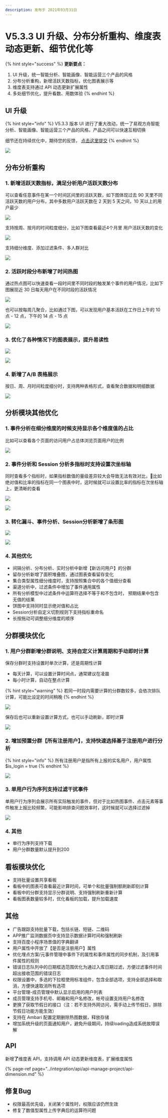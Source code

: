 ```yaml
---
description: 发布于 2021年03月31日
---
```


# V5.3.3 UI 升级、分布分析重构、维度表动态更新、细节优化等

{% hint style="success" %}
**更新要点：**

1. UI 升级，统一智能分析、智能画像、智能运营三个产品的风格
2. 分布分析重构，新增活跃天数指标，优化图表展示等
3. 维度表支持通过 API 动态更新扩展属性
4. 多处细节优化，提升看数、用数体验
{% endhint %}

## UI 升级 <a id="shu-ju-jie-ru-huan-jie-ti-xiao"></a>

{% hint style="info" %}
V5.3.3 版本 UI 进行了重大改动，统一了易观方舟智能分析、智能画像、智能运营三个产品的风格，产品之间可以快速互相切换

细节还在持续优化中，期待您的反馈， [点击这里提交](https://www.analysysdata.com/forum/index) 
{% endhint %}

![](../.gitbook/assets/image%20%28687%29.png)

## 分布分析重构

### 1. 新增活跃天数指标，满足分析用户活跃天数分布

可以查看任意事件在某一个时间区间里的活跃天数，如下图体现过去 90 天里不同活跃天数的用户分布，其中多数用户活跃天数在 2 天到 5 天之间，10 天以上的用户最少

![](../.gitbook/assets/image%20%28682%29.png)

支持按周、按月的时间粒度细分，比如下图查看最近4个月里 用户活跃天数的变化

![](../.gitbook/assets/image%20%28683%29.png)

支持细分维度、添加过滤条件、多人群对比

![](../.gitbook/assets/image%20%28677%29.png)

### 2. 活跃时段分布新增了时间热图

通过热点图可以快速查看一段时间里不同时段的触发某个事件的用户情况，比如下图展现近 30 日每天用户在不同时段的活跃情况

![](../.gitbook/assets/image%20%28688%29.png)

也可以按每周几聚合，比如通过下图，可以发现用户基本活跃在工作日上午的 10 点 - 12 点，下午的 14 点 - 15 点

![](../.gitbook/assets/image%20%28669%29.png)

### 3. 优化了各种情况下的图表展示，提升易读性

![](../.gitbook/assets/image%20%28674%29.png)

![](../.gitbook/assets/image%20%28675%29.png)

### 4. 新增了A/B 表格展示

按日、周、月时间粒度细分时，支持两种表格形式，查看聚合数据和明细数据

![](../.gitbook/assets/image%20%28684%29.png)

## 分析模块其他优化

### 1. 事件分析在细分维度的时候支持显示各个维度值的占比

比如可以查看各个页面的访问用户占总体浏览页面用户的比例

![](../.gitbook/assets/image%20%28667%29.png)

### 2. 事件分析和 Session 分析多指标时支持设置次坐标轴

同时查看多个指标时，如果指标数值的量级差异较大会导致无法有效对比，比如绝对值和比率的指标在同一个图表中时，这时候就可以设置比率的指标在次坐标轴上，更清晰的查看

![](../.gitbook/assets/image%20%28680%29.png)

![](../.gitbook/assets/image%20%28678%29.png)

### 3. 转化漏斗、事件分析、Session分析新增了条形图

![](../.gitbook/assets/image%20%28676%29.png)

![](../.gitbook/assets/image%20%28671%29.png)

### 4. 其他优化

* 间隔分析、分布分析、实时分析中新增【新访问用户】的分群
* 留存分析新增了面积堆叠图，通过图表查看留存变化
* 集合类型属性细分维度时，支持按照集合中的各个值细分查看
* 渠道分析中，过滤条件中增加了事件通用属性
* 所有分析模型中过滤条件中运算符选择不等于和不包含时， 预期结果中包含 无值的结果
* 饼图中支持同时显示绝对值和占比
* Session分析自定义切割规则下支持指标重命名
* 长按拖动可调整细分维度的顺序

## 分群模块优化

### 1. 用户分群新增分群说明、支持自定义计算周期和手动即时计算

保存分群时支持设置时单次计算，还是周期性计算

* 每天计算，可以设置计算时间点，通常建议在凌晨
* 每小时计算，自动在整点计算

{% hint style="warning" %}
若同一时段内需要计算的分群数较多，会依次排队计算，可能比设定的时间稍晚
{% endhint %}

![](../.gitbook/assets/image%20%28686%29.png)

保存后也可以重新设置计算方式，也可以手动刷新，即时计算

![](../.gitbook/assets/image%20%28673%29.png)

### 2. 增加预置分群【所有注册用户】，支持快速选择基于注册用户进行分析

{% hint style="info" %}
所有注册用户是指所有上报的实名用户，用户属性 $is\_login = true
{% endhint %}

![](../.gitbook/assets/image%20%28670%29.png)

### 3. 单用户行为序列支持过滤干扰事件

单用户行为序列会展示所有实际触发的事件，但对于比如热图事件、点击元素等事件触发上报比较频繁，可能影响排查问题效率时，这时候就可以选择过滤掉

![](../.gitbook/assets/image%20%28681%29.png)

### 4. 其他

* 单行为序列支持下载
* 用户分群数量默认提升到200

## 看板模块优化

* 支持批量设置共享看板
* 看板中的图表可查看最近计算时间，可单个和批量强制额刷新即刻计算
* 看板中的分群支持显示分群说明、支持强制刷新重新计算
* 看板图表数量较多时，优化看板的加载，提升加载速度

## 其他

* 广告跟踪支持批量下载，包括长链、短链、二维码
* APP推广监测数据页中支持显示数据计算时间和强制刷新
* 支持百度小程序场景值的字典翻译
* 用户属性中开放了【是否是注册用户】属性
* 优化埋点方案/元事件管理中事件下的属性和事件属性的同步机制，及引用事件属性的规则
* 错误日志队列中的日期框选范围优化为通过入库日期过滤，方便过滤事件时间超出接收范围的错误日志
* 权限设置中，多选的下拉框使用标准组件，包含全部选项，支持全部选择和取消，方便快速取消所有选项
* 平台管理-成员管理中默认显示启用的用户列表
* 成员管理支持手机号、邮箱和用户名修改，帐号设置支持用户名修改
* 更换了获取节假日的接口（注：若不支持外网访问，需手动上传节假日，排除节假日功能方能生效）
* 支持在 Ambari 配置定期删除热图数据，释放存储
* 增加系统升级的页面通知用户，避免升级期间，持续loading造成系统故障误解

## **API**

新增**了**维度表 API，支持调用 API 动态更新维度表，扩展维度属性

{% page-ref page="../integration/api/api-manage-project/api-dimension.md" %}

## 修复Bug

* 权限最高优先级，关闭某个属性时，权限应该仍然生效
* 修复了数值型属性上传字典后的运算符问题

